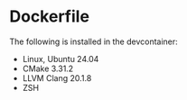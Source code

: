 # Dockerfile

The following is installed in the devcontainer:

- Linux, Ubuntu 24.04
- CMake 3.31.2
- LLVM Clang 20.1.8
- ZSH